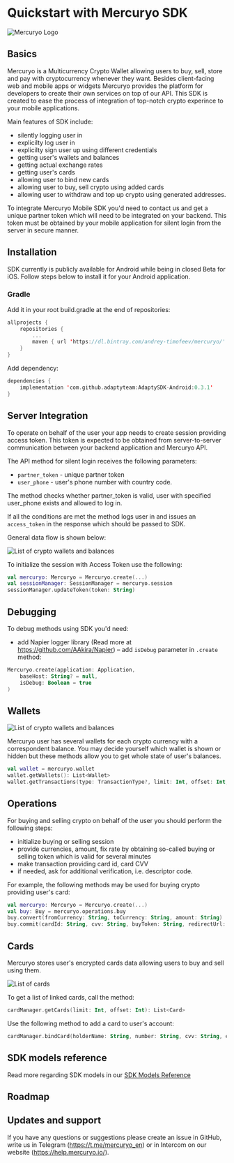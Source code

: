 # Quickstart with Mercuryo SDK

![Mercuryo Logo](img/logo.png "Mercuryo Logo")

## Basics

Mercuryo is a Multicurrency Crypto Wallet allowing users to buy, sell, store and pay with cryptocurrency whenever they want. Besides client-facing web and mobile apps or widgets Mercuryo provides the platform for developers to create their own services on top of our API. This SDK is created to ease the process of integration of top-notch crypto experince to your mobile applications.

Main features of SDK include:
- silently logging user in
- explicilty log user in
- explicilty sign user up using different credentials
- getting user's wallets and balances
- getting actual exchange rates
- getting user's cards
- allowing user to bind new cards
- allowing user to buy, sell crypto using added cards
- allowing user to withdraw and top up crypto using generated addresses.

To integrate Mercuryo Mobile SDK you'd need to contact us and get a unique partner token which will need to be integrated on your backend. This token must be obtained by your mobile application for silent login from the server in secure manner.

## Installation

SDK currently is publicly available for Android while being in closed Beta for iOS. Follow steps below to install it for your Android application.

### Gradle

Add it in your root build.gradle at the end of repositories:

```Kotlin
allprojects {
    repositories {
        ...
        maven { url 'https://dl.bintray.com/andrey-timofeev/mercuryo/' }
    }
}
```

Add dependency:

```Kotlin
dependencies {
    implementation 'com.github.adaptyteam:AdaptySDK-Android:0.3.1'
}
```

## Server Integration

To operate on behalf of the user your app needs to create session providing access token. This token is expected to be obtained from server-to-server communication between your backend application and Mercuryo API.

The API method for silent login receives the following parameters:
- `partner_token` - unique partner token
- `user_phone` - user's phone number with country code.

The method checks whether partner_token is valid, user with specified user_phone exists and allowed to log in.

If all the conditions are met the method logs user in and issues an `access_token` in the response which should be passed to SDK.

General data flow is shown below:

![List of crypto wallets and balances](img/common_flow.png "App")

To initialize the session with Access Token use the following:

```kotlin
val mercuryo: Mercuryo = Mercuryo.create(...)  
val sessionManager: SessionManager = mercuryo.session
sessionManager.updateToken(token: String)
```

## Debugging

To debug methods using SDK you'd need:
- add Napier logger library (Read more at https://github.com/AAkira/Napier)
– add `isDebug` parameter in `.create` method:

```kotlin
Mercuryo.create(application: Application,
    baseHost: String? = null,
    isDebug: Boolean = true
)
```

## Wallets

![List of crypto wallets and balances](img/wallet.png "Wallets and balances")

Mercuryo user has several wallets for each crypto currency with a correspondent balance. You may decide yourself which wallet is shown or hidden but these methods allow you to get whole state of user's balances.

```kotlin
val wallet = mercuryo.wallet
wallet.getWallets(): List<Wallet>
wallet.getTransactions(type: TransactionType?, limit: Int, offset: Int, currency: String?): List<Transaction> 
```

## Operations

For buying and selling crypto on behalf of the user you should perform the following steps:
- initialize buying or selling session
- provide currencies, amount, fix rate by obtaining so-called buying or selling token which is valid for several minutes
- make transaction providing card id, card CVV
- if needed, ask for additional verification, i.e. descriptor code.

For example, the following methods may be used for buying crypto providing user's card:

```kotlin
val mercuryo: Mercuryo = Mercuryo.create(...)  
val buy: Buy = mercuryo.operations.buy
buy.convert(fromCurrency: String, toCurrency: String, amount: String)
buy.commit(cardId: String, cvv: String, buyToken: String, redirectUrl: String)
```

## Cards

Mercuryo stores user's encrypted cards data allowing users to buy and sell using them.

![List of cards](img/cards.png "Cards")

To get a list of linked cards, call the method:

```kotlin
cardManager.getCards(limit: Int, offset: Int): List<Card>
```

Use the following method to add a card to user's account:

```kotlin
cardManager.bindCard(holderName: String, number: String, cvv: String, expirationMonth: String, expirationYear: String, redirectUrl: String): BindCard
```

## SDK models reference

Read more regarding SDK models in our [SDK Models Reference](models.md#models)

## Roadmap

## Updates and support

If you have any questions or suggestions please create an issue in GitHub, write us in Telegram (https://t.me/mercuryo_en) or in Intercom on our website (https://help.mercuryo.io/).